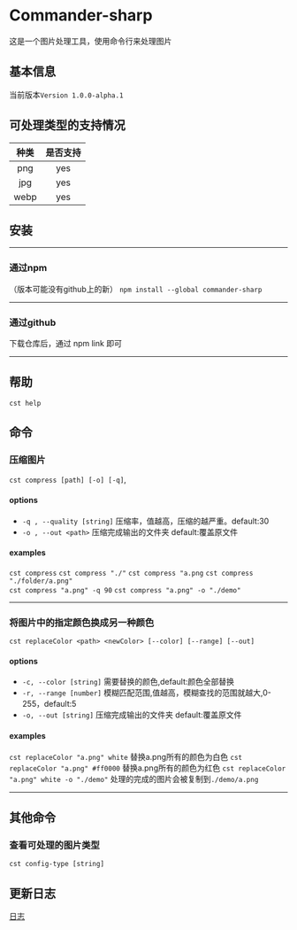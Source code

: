 # Commander-sharp 
这是一个图片处理工具，使用命令行来处理图片
## 基本信息
当前版本`Version 1.0.0-alpha.1`
## 可处理类型的支持情况
| 种类  | 是否支持 |
| :---: | :------: |
|  png  |   yes    |
|  jpg  |   yes    |
| webp  |   yes    |

## 安装
***
### 通过npm
（版本可能没有github上的新）
`npm install --global commander-sharp`

***
### 通过github
下载仓库后，通过 npm link 即可

***
## 帮助
`cst help`
## 命令
### 压缩图片
`cst compress [path] [-o] [-q]`,
#### options
* `-q , --quality [string]` 压缩率，值越高，压缩的越严重。default:30
* `-o , --out <path>` 压缩完成输出的文件夹 default:覆盖原文件
#### examples
`cst compress`
`cst compress "./"` 
`cst compress "a.png` 
`cst compress "./folder/a.png"`  
`cst compress "a.png" -q 90`
`cst compress "a.png" -o "./demo"`

***
### 将图片中的指定颜色换成另一种颜色
`cst replaceColor <path> <newColor> [--color] [--range] [--out]`
#### options
* `-c, --color [string]` 需要替换的颜色,default:颜色全部替换
* `-r, --range [number]` 模糊匹配范围,值越高，模糊查找的范围就越大,0-255，default:5
* `-o, --out [string]` 压缩完成输出的文件夹 default:覆盖原文件

#### examples
`cst replaceColor "a.png" white` 替换a.png所有的颜色为白色
`cst replaceColor "a.png" #ff0000` 替换a.png所有的颜色为红色
`cst replaceColor "a.png" white -o "./demo"` 处理的完成的图片会被复制到`./demo/a.png`


***
## 其他命令
### 查看可处理的图片类型
`cst config-type [string]`

## 更新日志
[日志](./log.md)
